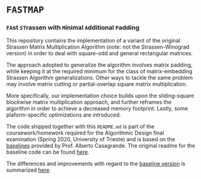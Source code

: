 # `FASTMAP`
### `FA`st `ST`rassen with `M`inimal `A`dditional `P`adding

This repository contains the implementation of a variant of the original Strassen Matrix Multiplication Algorithm (note: not the Strassen-Winograd version) in order to deal with square-odd and general rectangular matrices.  

The approach adopted to generalize the algorithm involves matrix padding, while keeping it at the required minimum for the class of matrix-embedding Strassen Algorithm generalizations. Other ways to tackle the same problem may involve matrix cutting or partial-overlap square matrix multiplication.  

More specifically, our implementation choice builds upon the sliding-square blockwise matrix multiplication approach, and further reframes the algorithm in order to achieve a decreased memory footprint. Lastly, some plaform-specific optimizations are introduced.  

The code shipped together with this `README.md` is part of the coursework/homework required for the Algorithmic Design final examination (Spring 2020, University of Trieste) and is based on the [baselines](../../baselines/) provided by Prof. Alberto Casagrande. The original readme for the baseline code can be found [here](./ORIGINAL_README.md).  

The differences and improvements with regard to the [baseline version](../../baselines/strassen) is summarized [here](./DIFF.md).
